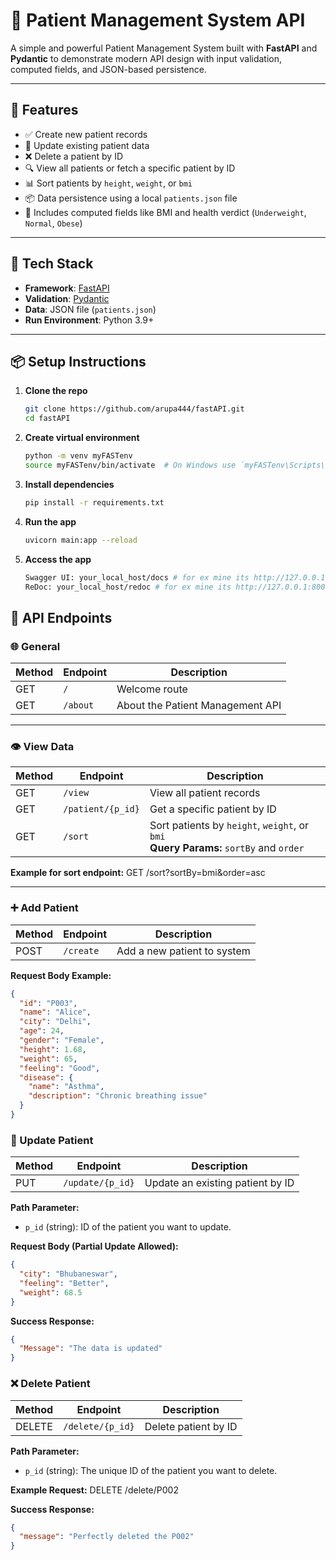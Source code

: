 # 🏥 Patient Management System API

A simple and powerful Patient Management System built with **FastAPI** and **Pydantic** to demonstrate modern API design with input validation, computed fields, and JSON-based persistence.

---


## 🚀 Features

- ✅ Create new patient records
- 📝 Update existing patient data
- ❌ Delete a patient by ID
- 🔍 View all patients or fetch a specific patient by ID
- 📊 Sort patients by `height`, `weight`, or `bmi`
- 📦 Data persistence using a local `patients.json` file
- 🧠 Includes computed fields like BMI and health verdict (`Underweight`, `Normal`, `Obese`)

---

## 🧰 Tech Stack

- **Framework**: [FastAPI](https://fastapi.tiangolo.com/)
- **Validation**: [Pydantic](https://docs.pydantic.dev/)
- **Data**: JSON file (`patients.json`)
- **Run Environment**: Python 3.9+

---

## 📦 Setup Instructions

1. **Clone the repo**
   ```bash
   git clone https://github.com/arupa444/fastAPI.git
   cd fastAPI
   ```
2. **Create virtual environment**
   ```bash
   python -m venv myFASTenv
   source myFASTenv/bin/activate  # On Windows use `myFASTenv\Scripts\activate`
   ```
3. **Install dependencies**
   ```bash
   pip install -r requirements.txt
   ```
4. **Run the app**
   ```bash
   uvicorn main:app --reload
   ```
5. **Access the app**
   ```bash
   Swagger UI: your_local_host/docs # for ex mine its http://127.0.0.1:8000/docs
   ReDoc: your_local_host/redoc # for ex mine its http://127.0.0.1:8000/redoc
   ```

## 🧪 API Endpoints

### 🌐 General

| Method | Endpoint       | Description                                 |
|--------|----------------|---------------------------------------------|
| GET    | `/`            | Welcome route                               |
| GET    | `/about`       | About the Patient Management API            |

---

### 👁️ View Data

| Method | Endpoint           | Description                                   |
|--------|--------------------|-----------------------------------------------|
| GET    | `/view`            | View all patient records                      |
| GET    | `/patient/{p_id}`  | Get a specific patient by ID                  |
| GET    | `/sort`            | Sort patients by `height`, `weight`, or `bmi`<br>**Query Params:** `sortBy` and `order` |

**Example for sort endpoint:**
GET /sort?sortBy=bmi&order=asc


---

### ➕ Add Patient

| Method | Endpoint    | Description                 |
|--------|-------------|-----------------------------|
| POST   | `/create`   | Add a new patient to system |

**Request Body Example:**
```json
{
  "id": "P003",
  "name": "Alice",
  "city": "Delhi",
  "age": 24,
  "gender": "Female",
  "height": 1.68,
  "weight": 65,
  "feeling": "Good",
  "disease": {
    "name": "Asthma",
    "description": "Chronic breathing issue"
  }
}
```
### 🔁 Update Patient

| Method | Endpoint           | Description                        |
|--------|--------------------|------------------------------------|
| PUT    | `/update/{p_id}`   | Update an existing patient by ID   |

**Path Parameter:**

- `p_id` (string): ID of the patient you want to update.

**Request Body (Partial Update Allowed):**
```json
{
  "city": "Bhubaneswar",
  "feeling": "Better",
  "weight": 68.5
}
```

**Success Response:**
```json
{
  "Message": "The data is updated"
}
```
### ❌ Delete Patient

| Method | Endpoint           | Description            |
|--------|--------------------|------------------------|
| DELETE | `/delete/{p_id}`   | Delete patient by ID   |

**Path Parameter:**

- `p_id` (string): The unique ID of the patient you want to delete.

**Example Request:**
DELETE /delete/P002


**Success Response:**
```json
{
  "message": "Perfectly deleted the P002"
}
```
